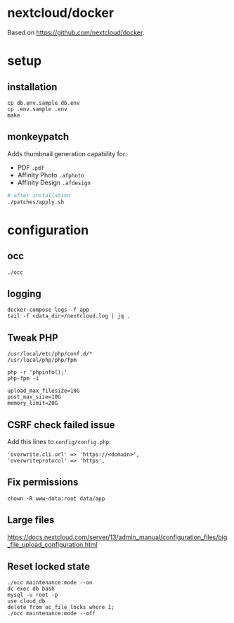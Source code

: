 # nextcloud/docker

Based on https://github.com/nextcloud/docker.

# setup

## installation

```
cp db.env.sample db.env
cp .env.sample .env
make
```

## monkeypatch

Adds thumbnail generation capability for:

- PDF `.pdf`
- Affinity Photo `.afphoto`
- Affinity Design `.afdesign`

```bash
# after installation
./patches/apply.sh
```

# configuration

## occ

```
./occ
```

## logging

```
docker-compose logs -f app
tail -f <data_dir>/nextcloud.log | jq .
```

## Tweak PHP

```
/usr/local/etc/php/conf.d/*
/usr/local/php/php/fpm

php -r 'phpinfo();'
php-fpm -i

upload_max_filesize=10G
post_max_size=10G
memory_limit=20G
```

## CSRF check failed issue

Add this lines to `config/config.php`:

```
'overwrite.cli.url' => 'https://<domain>',
'overwriteprotocol' => 'https',
```

## Fix permissions

```
chown -R www-data:root data/app
```

## Large files

https://docs.nextcloud.com/server/13/admin_manual/configuration_files/big_file_upload_configuration.html

## Reset locked state

```
./occ maintenance:mode --on
dc exec db bash
mysql -u root -p
use cloud_db
delete from oc_file_locks where 1;
./occ maintenance:mode --off
```
